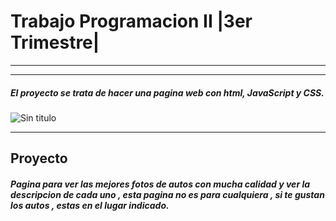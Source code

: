 # Trabajo Programacion II |3er Trimestre|
*** 
***
##### El proyecto se trata de hacer una pagina web con html, JavaScript y CSS.

![Sin titulo](http://www.ana2lp.mx/wp-content/uploads/2014/05/html5_css3_javascript1.png)
***
## Proyecto
##### Pagina para ver las mejores fotos de autos con mucha calidad y ver la descripcion de cada uno , esta pagina no es para cualquiera , si te gustan los autos , estas en el lugar indicado.


